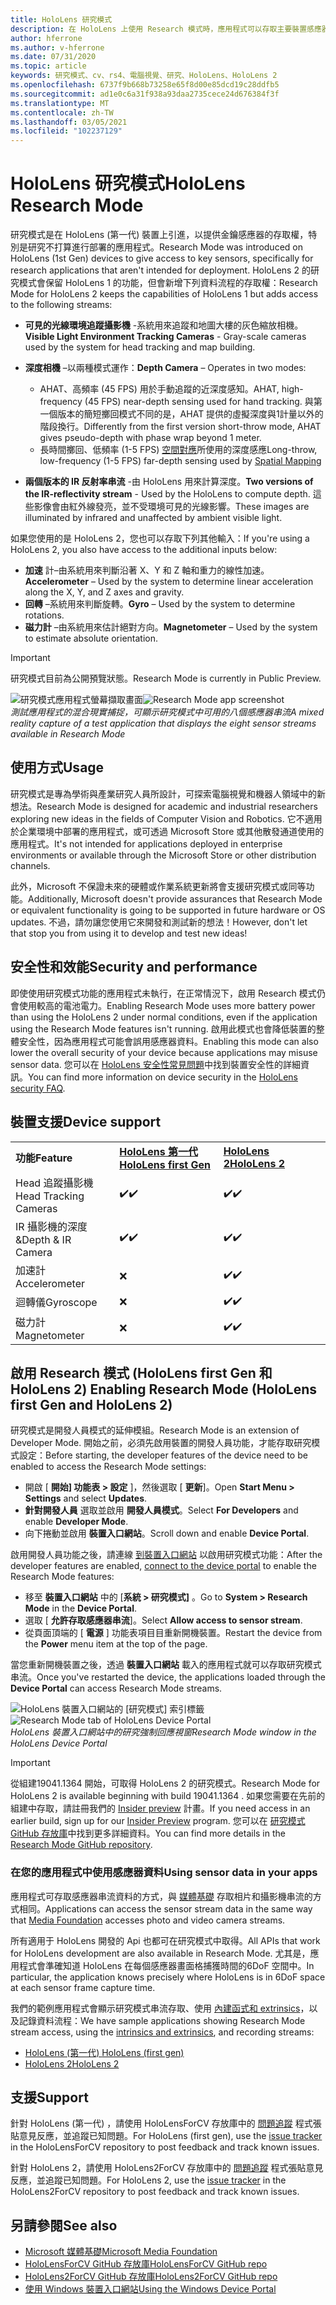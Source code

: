 ```yaml
---
title: HoloLens 研究模式
description: 在 HoloLens 上使用 Research 模式時，應用程式可以存取主要裝置感應器串流 (深度、環境追蹤和 IR 反射率) 。
author: hferrone
ms.author: v-hferrone
ms.date: 07/31/2020
ms.topic: article
keywords: 研究模式、cv、rs4、電腦視覺、研究、HoloLens、HoloLens 2
ms.openlocfilehash: 6737f9b668b73258e65f8d00e85dcd19c28ddfb5
ms.sourcegitcommit: ad1e0c6a31f938a93daa2735cece24d676384f3f
ms.translationtype: MT
ms.contentlocale: zh-TW
ms.lasthandoff: 03/05/2021
ms.locfileid: "102237129"
---
```

# <a name="hololens-research-mode"></a><span data-ttu-id="2b365-104">HoloLens 研究模式</span><span class="sxs-lookup"><span data-stu-id="2b365-104">HoloLens Research Mode</span></span>

<span data-ttu-id="2b365-105">研究模式是在 HoloLens (第一代) 裝置上引進，以提供金鑰感應器的存取權，特別是研究不打算進行部署的應用程式。</span><span class="sxs-lookup"><span data-stu-id="2b365-105">Research Mode was introduced on HoloLens (1st Gen) devices to give access to key sensors, specifically for research applications that aren't intended for deployment.</span></span>  <span data-ttu-id="2b365-106">HoloLens 2 的研究模式會保留 HoloLens 1 的功能，但會新增下列資料流程的存取權：</span><span class="sxs-lookup"><span data-stu-id="2b365-106">Research Mode for HoloLens 2 keeps the capabilities of HoloLens 1 but adds access to the following streams:</span></span>

* <span data-ttu-id="2b365-107">**可見的光線環境追蹤攝影機** -系統用來追蹤和地圖大樓的灰色縮放相機。</span><span class="sxs-lookup"><span data-stu-id="2b365-107">**Visible Light Environment Tracking Cameras** - Gray-scale cameras used by the system for head tracking and map building.</span></span>
* <span data-ttu-id="2b365-108">**深度相機** –以兩種模式運作：</span><span class="sxs-lookup"><span data-stu-id="2b365-108">**Depth Camera** – Operates in two modes:</span></span>  
    + <span data-ttu-id="2b365-109">AHAT、高頻率 (45 FPS) 用於手動追蹤的近深度感知。</span><span class="sxs-lookup"><span data-stu-id="2b365-109">AHAT, high-frequency (45 FPS) near-depth sensing used for hand tracking.</span></span> <span data-ttu-id="2b365-110">與第一個版本的簡短擲回模式不同的是，AHAT 提供的虛擬深度與1計量以外的階段換行。</span><span class="sxs-lookup"><span data-stu-id="2b365-110">Differently from the first version short-throw mode, AHAT gives pseudo-depth with phase wrap beyond 1 meter.</span></span> 
    + <span data-ttu-id="2b365-111">長時間擲回、低頻率 (1-5 FPS) [空間對應](../../design/spatial-mapping.md)所使用的深度感應</span><span class="sxs-lookup"><span data-stu-id="2b365-111">Long-throw, low-frequency (1-5 FPS) far-depth sensing used by [Spatial Mapping](../../design/spatial-mapping.md)</span></span>

* <span data-ttu-id="2b365-112">**兩個版本的 IR 反射率串流** -由 HoloLens 用來計算深度。</span><span class="sxs-lookup"><span data-stu-id="2b365-112">**Two versions of the IR-reflectivity stream** - Used by the HoloLens to compute depth.</span></span> <span data-ttu-id="2b365-113">這些影像會由紅外線發亮，並不受環境可見的光線影響。</span><span class="sxs-lookup"><span data-stu-id="2b365-113">These images are illuminated by infrared and unaffected by ambient visible light.</span></span>

<span data-ttu-id="2b365-114">如果您使用的是 HoloLens 2，您也可以存取下列其他輸入：</span><span class="sxs-lookup"><span data-stu-id="2b365-114">If you're using a HoloLens 2, you also have access to the additional inputs below:</span></span>

* <span data-ttu-id="2b365-115">**加速** 計–由系統用來判斷沿著 X、Y 和 Z 軸和重力的線性加速。</span><span class="sxs-lookup"><span data-stu-id="2b365-115">**Accelerometer** – Used by the system to determine linear acceleration along the X, Y, and Z axes and gravity.</span></span>
* <span data-ttu-id="2b365-116">**回轉** –系統用來判斷旋轉。</span><span class="sxs-lookup"><span data-stu-id="2b365-116">**Gyro** – Used by the system to determine rotations.</span></span>
* <span data-ttu-id="2b365-117">**磁力計** –由系統用來估計絕對方向。</span><span class="sxs-lookup"><span data-stu-id="2b365-117">**Magnetometer** – Used by the system to estimate absolute orientation.</span></span>

> [!IMPORTANT]
> <span data-ttu-id="2b365-118">研究模式目前為公開預覽狀態。</span><span class="sxs-lookup"><span data-stu-id="2b365-118">Research Mode is currently in Public Preview.</span></span> 

<span data-ttu-id="2b365-119">![研究模式應用程式螢幕擷取畫面](images/sensor-stream-viewer.jpg)</span><span class="sxs-lookup"><span data-stu-id="2b365-119">![Research Mode app screenshot](images/sensor-stream-viewer.jpg)</span></span><br>
<span data-ttu-id="2b365-120">*測試應用程式的混合現實捕捉，可顯示研究模式中可用的八個感應器串流*</span><span class="sxs-lookup"><span data-stu-id="2b365-120">*A mixed reality capture of a test application that displays the eight sensor streams available in Research Mode*</span></span>

## <a name="usage"></a><span data-ttu-id="2b365-121">使用方式</span><span class="sxs-lookup"><span data-stu-id="2b365-121">Usage</span></span>

<span data-ttu-id="2b365-122">研究模式是專為學術與產業研究人員所設計，可探索電腦視覺和機器人領域中的新想法。</span><span class="sxs-lookup"><span data-stu-id="2b365-122">Research Mode is designed for academic and industrial researchers exploring new ideas in the fields of Computer Vision and Robotics.</span></span>  <span data-ttu-id="2b365-123">它不適用於企業環境中部署的應用程式，或可透過 Microsoft Store 或其他散發通道使用的應用程式。</span><span class="sxs-lookup"><span data-stu-id="2b365-123">It's not intended for applications deployed in enterprise environments or available through the Microsoft Store or other distribution channels.</span></span>

<span data-ttu-id="2b365-124">此外，Microsoft 不保證未來的硬體或作業系統更新將會支援研究模式或同等功能。</span><span class="sxs-lookup"><span data-stu-id="2b365-124">Additionally, Microsoft doesn't provide assurances that Research Mode or equivalent functionality is going to be supported in future hardware or OS updates.</span></span> <span data-ttu-id="2b365-125">不過，請勿讓您使用它來開發和測試新的想法！</span><span class="sxs-lookup"><span data-stu-id="2b365-125">However, don't let that stop you from using it to develop and test new ideas!</span></span>

## <a name="security-and-performance"></a><span data-ttu-id="2b365-126">安全性和效能</span><span class="sxs-lookup"><span data-stu-id="2b365-126">Security and performance</span></span>

<span data-ttu-id="2b365-127">即使使用研究模式功能的應用程式未執行，在正常情況下，啟用 Research 模式仍會使用較高的電池電力。</span><span class="sxs-lookup"><span data-stu-id="2b365-127">Enabling Research Mode uses more battery power than using the HoloLens 2 under normal conditions, even if the application using the Research Mode features isn't running.</span></span>  <span data-ttu-id="2b365-128">啟用此模式也會降低裝置的整體安全性，因為應用程式可能會誤用感應器資料。</span><span class="sxs-lookup"><span data-stu-id="2b365-128">Enabling this mode can also lower the overall security of your device because applications may misuse sensor data.</span></span>  <span data-ttu-id="2b365-129">您可以在 [HoloLens 安全性常見問題](/hololens/hololens-faq-security)中找到裝置安全性的詳細資訊。</span><span class="sxs-lookup"><span data-stu-id="2b365-129">You can find more information on device security in the [HoloLens security FAQ](/hololens/hololens-faq-security).</span></span>  

## <a name="device-support"></a><span data-ttu-id="2b365-130">裝置支援</span><span class="sxs-lookup"><span data-stu-id="2b365-130">Device support</span></span>
<table><span data-ttu-id="2b365-131">
    <colgroup>
    <col width="33%" />
    <col width="33%" />
    <col width="33%" /> </colgroup>
    </span><span class="sxs-lookup"><span data-stu-id="2b365-131">
    <colgroup>
    <col width="33%" />
    <col width="33%" />
    <col width="33%" /> </colgroup>
    </span></span><tr>
        <td><span data-ttu-id="2b365-132"><strong>功能</strong></span><span class="sxs-lookup"><span data-stu-id="2b365-132"><strong>Feature</strong></span></span></td>
        <td><span data-ttu-id="2b365-133"><a href="/hololens/hololens1-hardware"><strong>HoloLens 第一代</strong></a></span><span class="sxs-lookup"><span data-stu-id="2b365-133"><a href="/hololens/hololens1-hardware"><strong>HoloLens first Gen</strong></a></span></span></td>
        <td><span data-ttu-id="2b365-134"><a href="/hololens/hololens2-hardware"><strong>HoloLens 2</strong></a></span><span class="sxs-lookup"><span data-stu-id="2b365-134"><a href="/hololens/hololens2-hardware"><strong>HoloLens 2</strong></a></span></span></td>
    </tr>
     <tr>
        <td><span data-ttu-id="2b365-135">Head 追蹤攝影機</span><span class="sxs-lookup"><span data-stu-id="2b365-135">Head Tracking Cameras</span></span></td>
        <td><span data-ttu-id="2b365-136">✔️</span><span class="sxs-lookup"><span data-stu-id="2b365-136">✔️</span></span></td>
        <td><span data-ttu-id="2b365-137">✔️</span><span class="sxs-lookup"><span data-stu-id="2b365-137">✔️</span></span></td>
    </tr>
    <tr>
        <td><span data-ttu-id="2b365-138">IR 攝影機的深度 &</span><span class="sxs-lookup"><span data-stu-id="2b365-138">Depth & IR Camera</span></span></td>
        <td><span data-ttu-id="2b365-139">✔️</span><span class="sxs-lookup"><span data-stu-id="2b365-139">✔️</span></span></td>
        <td><span data-ttu-id="2b365-140">✔️</span><span class="sxs-lookup"><span data-stu-id="2b365-140">✔️</span></span></td>
    </tr>
    <tr>
        <td><span data-ttu-id="2b365-141">加速計</span><span class="sxs-lookup"><span data-stu-id="2b365-141">Accelerometer</span></span></td>
        <td>❌</td>
        <td><span data-ttu-id="2b365-142">✔️</span><span class="sxs-lookup"><span data-stu-id="2b365-142">✔️</span></span></td>
    </tr>
    <tr>
        <td><span data-ttu-id="2b365-143">迴轉儀</span><span class="sxs-lookup"><span data-stu-id="2b365-143">Gyroscope</span></span></td>
        <td>❌</td>
        <td><span data-ttu-id="2b365-144">✔️</span><span class="sxs-lookup"><span data-stu-id="2b365-144">✔️</span></span></td>
    </tr>
    <tr>
        <td><span data-ttu-id="2b365-145">磁力計</span><span class="sxs-lookup"><span data-stu-id="2b365-145">Magnetometer</span></span></td>
        <td>❌</td>
        <td><span data-ttu-id="2b365-146">✔️</span><span class="sxs-lookup"><span data-stu-id="2b365-146">✔️</span></span></td>
    </tr>
</table>

## <a name="enabling-research-mode-hololens-first-gen-and-hololens-2"></a><span data-ttu-id="2b365-147">啟用 Research 模式 (HoloLens first Gen 和 HoloLens 2) </span><span class="sxs-lookup"><span data-stu-id="2b365-147">Enabling Research Mode (HoloLens first Gen and HoloLens 2)</span></span>

<span data-ttu-id="2b365-148">研究模式是開發人員模式的延伸模組。</span><span class="sxs-lookup"><span data-stu-id="2b365-148">Research Mode is an extension of Developer Mode.</span></span> <span data-ttu-id="2b365-149">開始之前，必須先啟用裝置的開發人員功能，才能存取研究模式設定：</span><span class="sxs-lookup"><span data-stu-id="2b365-149">Before starting, the developer features of the device need to be enabled to access the Research Mode settings:</span></span> 

* <span data-ttu-id="2b365-150">開啟 [ **開始] 功能表 > 設定** ]，然後選取 [ **更新**]。</span><span class="sxs-lookup"><span data-stu-id="2b365-150">Open **Start Menu > Settings** and select **Updates**.</span></span>
* <span data-ttu-id="2b365-151">**針對開發人員** 選取並啟用 **開發人員模式**。</span><span class="sxs-lookup"><span data-stu-id="2b365-151">Select **For Developers** and enable **Developer Mode**.</span></span>
* <span data-ttu-id="2b365-152">向下捲動並啟用 **裝置入口網站**。</span><span class="sxs-lookup"><span data-stu-id="2b365-152">Scroll down and enable **Device Portal**.</span></span>

<span data-ttu-id="2b365-153">啟用開發人員功能之後，請連線 [到裝置入口網站](/windows/uwp/debug-test-perf/device-portal-hololens) 以啟用研究模式功能：</span><span class="sxs-lookup"><span data-stu-id="2b365-153">After the developer features  are enabled, [connect to the device portal](/windows/uwp/debug-test-perf/device-portal-hololens) to enable the Research Mode features:</span></span>

* <span data-ttu-id="2b365-154">移至 **裝置入口網站** 中的 [**系統 > 研究模式]** 。</span><span class="sxs-lookup"><span data-stu-id="2b365-154">Go to **System > Research Mode** in the **Device Portal**.</span></span>
* <span data-ttu-id="2b365-155">選取 [ **允許存取感應器串流**]。</span><span class="sxs-lookup"><span data-stu-id="2b365-155">Select **Allow access to sensor stream**.</span></span>
* <span data-ttu-id="2b365-156">從頁面頂端的 [ **電源** ] 功能表項目目重新開機裝置。</span><span class="sxs-lookup"><span data-stu-id="2b365-156">Restart the device from the **Power** menu item at the top of the page.</span></span>

<span data-ttu-id="2b365-157">當您重新開機裝置之後，透過 **裝置入口網站** 載入的應用程式就可以存取研究模式串流。</span><span class="sxs-lookup"><span data-stu-id="2b365-157">Once you've restarted the device, the applications loaded through the **Device Portal** can access Research Mode streams.</span></span>

<span data-ttu-id="2b365-158">![HoloLens 裝置入口網站的 [研究模式] 索引標籤](images/ResearchModeDevPortal.png)</span><span class="sxs-lookup"><span data-stu-id="2b365-158">![Research Mode tab of HoloLens Device Portal](images/ResearchModeDevPortal.png)</span></span><br>
<span data-ttu-id="2b365-159">*HoloLens 裝置入口網站中的研究強制回應視窗*</span><span class="sxs-lookup"><span data-stu-id="2b365-159">*Research Mode window in the HoloLens Device Portal*</span></span>

> [!IMPORTANT]
> <span data-ttu-id="2b365-160">從組建19041.1364 開始，可取得 HoloLens 2 的研究模式。</span><span class="sxs-lookup"><span data-stu-id="2b365-160">Research Mode for HoloLens 2 is available beginning with build 19041.1364 .</span></span> <span data-ttu-id="2b365-161">如果您需要在先前的組建中存取，請註冊我們的 [Insider preview](/hololens/hololens-insider) 計畫。</span><span class="sxs-lookup"><span data-stu-id="2b365-161">If you need access in an earlier build, sign up for our [Insider Preview](/hololens/hololens-insider) program.</span></span> <span data-ttu-id="2b365-162">您可以在 [研究模式 GitHub 存放庫](https://github.com/microsoft/HoloLens2ForCV)中找到更多詳細資料。</span><span class="sxs-lookup"><span data-stu-id="2b365-162">You can find more details in the [Research Mode GitHub repository](https://github.com/microsoft/HoloLens2ForCV).</span></span>

### <a name="using-sensor-data-in-your-apps"></a><span data-ttu-id="2b365-163">在您的應用程式中使用感應器資料</span><span class="sxs-lookup"><span data-stu-id="2b365-163">Using sensor data in your apps</span></span>

<span data-ttu-id="2b365-164">應用程式可存取感應器串流資料的方式，與 [媒體基礎](/windows/win32/medfound/microsoft-media-foundation-sdk) 存取相片和攝影機串流的方式相同。</span><span class="sxs-lookup"><span data-stu-id="2b365-164">Applications can access the sensor stream data in the same way that [Media Foundation](/windows/win32/medfound/microsoft-media-foundation-sdk) accesses photo and video camera streams.</span></span> 

<span data-ttu-id="2b365-165">所有適用于 HoloLens 開發的 Api 也都可在研究模式中取得。</span><span class="sxs-lookup"><span data-stu-id="2b365-165">All APIs that work for HoloLens development are also available in Research Mode.</span></span> <span data-ttu-id="2b365-166">尤其是，應用程式會準確知道 HoloLens 在每個感應器畫面格捕獲時間的6DoF 空間中。</span><span class="sxs-lookup"><span data-stu-id="2b365-166">In particular, the application  knows precisely where HoloLens is in 6DoF space at each sensor frame capture time.</span></span>

<span data-ttu-id="2b365-167">我們的範例應用程式會顯示研究模式串流存取、使用 [內建函式和 extrinsics](/windows/mixed-reality/locatable-camera#locating-the-device-camera-in-the-world)，以及記錄資料流程：</span><span class="sxs-lookup"><span data-stu-id="2b365-167">We have sample applications showing Research Mode stream access, using the [intrinsics and extrinsics](/windows/mixed-reality/locatable-camera#locating-the-device-camera-in-the-world), and recording streams:</span></span>
* [<span data-ttu-id="2b365-168">HoloLens (第一代) </span><span class="sxs-lookup"><span data-stu-id="2b365-168">HoloLens (first gen)</span></span>](https://github.com/Microsoft/HoloLensForCV)
* [<span data-ttu-id="2b365-169">HoloLens 2</span><span class="sxs-lookup"><span data-stu-id="2b365-169">HoloLens 2</span></span>](https://github.com/microsoft/HoloLens2ForCV)

## <a name="support"></a><span data-ttu-id="2b365-170">支援</span><span class="sxs-lookup"><span data-stu-id="2b365-170">Support</span></span>

<span data-ttu-id="2b365-171">針對 HoloLens (第一代) ，請使用 HoloLensForCV 存放庫中的 [問題追蹤](https://github.com/Microsoft/HololensForCV/issues) 程式張貼意見反應，並追蹤已知問題。</span><span class="sxs-lookup"><span data-stu-id="2b365-171">For HoloLens (first gen), use the [issue tracker](https://github.com/Microsoft/HololensForCV/issues) in the HoloLensForCV repository to post feedback and track known issues.</span></span>

<span data-ttu-id="2b365-172">針對 HoloLens 2，請使用 HoloLens2ForCV 存放庫中的 [問題追蹤](https://github.com/microsoft/HoloLens2ForCV/issues) 程式張貼意見反應，並追蹤已知問題。</span><span class="sxs-lookup"><span data-stu-id="2b365-172">For HoloLens 2, use the [issue tracker](https://github.com/microsoft/HoloLens2ForCV/issues) in the HoloLens2ForCV repository to post feedback and track known issues.</span></span>

## <a name="see-also"></a><span data-ttu-id="2b365-173">另請參閱</span><span class="sxs-lookup"><span data-stu-id="2b365-173">See also</span></span>

* [<span data-ttu-id="2b365-174">Microsoft 媒體基礎</span><span class="sxs-lookup"><span data-stu-id="2b365-174">Microsoft Media Foundation</span></span>](/windows/win32/medfound/microsoft-media-foundation-sdk)
* [<span data-ttu-id="2b365-175">HoloLensForCV GitHub 存放庫</span><span class="sxs-lookup"><span data-stu-id="2b365-175">HoloLensForCV GitHub repo</span></span>](https://github.com/Microsoft/HoloLensForCV)
* [<span data-ttu-id="2b365-176">HoloLens2ForCV GitHub 存放庫</span><span class="sxs-lookup"><span data-stu-id="2b365-176">HoloLens2ForCV GitHub repo</span></span>](https://github.com/microsoft/HoloLens2ForCV)
* [<span data-ttu-id="2b365-177">使用 Windows 裝置入口網站</span><span class="sxs-lookup"><span data-stu-id="2b365-177">Using the Windows Device Portal</span></span>](using-the-windows-device-portal.md)